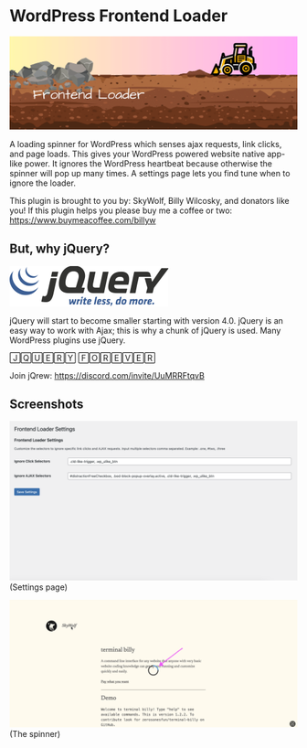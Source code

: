 # WordPress Frontend Loader

![](https://github.com/zerosonesfun/wordpress-frontend-loader/blob/main/assets/banner-1544x500.png)

A loading spinner for WordPress which senses ajax requests, link clicks, and page loads. This gives your WordPress powered website native app-like power. It ignores the WordPress heartbeat because otherwise the spinner will pop up many times. A settings page lets you find tune when to ignore the loader.

This plugin is brought to you by: SkyWolf, Billy Wilcosky, and donators like you! If this plugin helps you please buy me a coffee or two: https://www.buymeacoffee.com/billyw

## But, why jQuery?
![](https://github.com/zerosonesfun/wordpress-frontend-loader/blob/main/jQuery-Logo.png)

jQuery will start to become smaller starting with version 4.0. jQuery is an easy way to work with Ajax; this is why a chunk of jQuery is used. Many WordPress plugins use jQuery.

🄹🅀🅄🄴🅁🅈 🄵🄾🅁🄴🅅🄴🅁

Join jQrew: https://discord.com/invite/UuMRRFtqvB

## Screenshots

![](https://github.com/zerosonesfun/wordpress-frontend-loader/blob/main/assets/screenshot-1.png)
(Settings page)

![](https://github.com/zerosonesfun/wordpress-frontend-loader/blob/main/assets/screenshot-2.png)
(The spinner)
